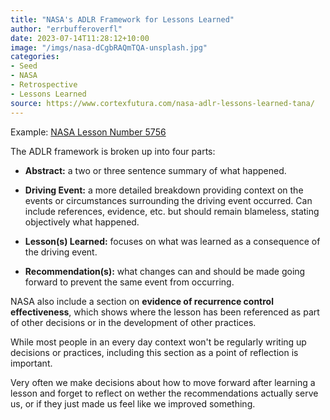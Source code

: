 ```yaml
---
title: "NASA's ADLR Framework for Lessons Learned"
author: "errbufferoverfl"
date: 2023-07-14T11:28:12+10:00
image: "/imgs/nasa-dCgbRAQmTQA-unsplash.jpg"
categories:
- Seed
- NASA
- Retrospective
- Lessons Learned
source: https://www.cortexfutura.com/nasa-adlr-lessons-learned-tana/
---
```


Example: [NASA Lesson Number 5756](https://llis.nasa.gov/lesson/5756)

The ADLR framework is broken up into four parts:

- **Abstract:** a two or three sentence summary of what happened.

- **Driving Event:** a more detailed breakdown providing context on the events or circumstances surrounding the driving event occurred. Can include references, evidence, etc. but should remain blameless, stating objectively what happened.

- **Lesson(s) Learned:** focuses on what was learned as a consequence of the driving event.

- **Recommendation(s):** what changes can and should be made going forward to prevent the same event from occurring.

NASA also include a section on **evidence of recurrence control effectiveness**, which shows where the lesson has been referenced as part of other decisions or in the development of other practices.

While most people in an every day context won't be regularly writing up decisions or practices, including this section as a point of reflection is important.

Very often we make decisions about how to move forward after learning a lesson and forget to reflect on wether the recommendations actually serve us, or if they just made us feel like we improved something.
